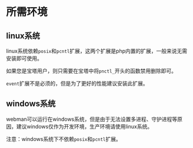 # 所需环境


## linux系统
linux系统依赖`posix`和`pcntl`扩展，这两个扩展是php内置的扩展，一般来说无需安装即可使用。

如果您是宝塔用户，则只需要在宝塔中将`pnctl_`开头的函数禁用删除即可。

`event`扩展不是必须的，但是为了更好的性能建议安装此扩展。

## windows系统
webman可以运行在windows系统，但是由于无法设置多进程、守护进程等原因，建议windows仅作为开发环境，生产环境请使用linux系统。

注意：windows系统下不依赖`posix`和`pcntl`扩展。
